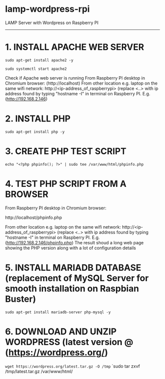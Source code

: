 # lamp-wordpress-rpi
LAMP Server with Wordpress on Raspberry PI

---
# 1. INSTALL APACHE WEB SERVER

`sudo apt-get install apache2 -y`

`sudo systemctl start apache2`

Check if Apache web server is running
From Raspberry PI desktop in Chromium browser: (http://localhost)
From other location e.g. laptop on the same wifi network: http://<ip-address_of_raspberrypi> (replace <..> 
with ip address found by typing "hostname -I" in terminal on Raspberry PI. E.g. (http://192.168.2.146)

# 2. INSTALL PHP

`sudo apt-get install php -y`

# 3. CREATE PHP TEST SCRIPT

`echo "<?php phpinfo(); ?>" | sudo tee /var/www/html/phpinfo.php`

# 4. TEST PHP SCRIPT FROM A BROWSER

From Raspberry PI desktop in Chromium browser: 

http://localhost/phpinfo.php

From other location e.g. laptop on the same wifi network: http://<ip-address_of_raspberrypi> (replace <..> 
with ip address found by typing "hostname -I" in terminal on Raspberry PI. E.g. (http://192.168.2.146/phpinfo.php)
The result shoud a long web page showing the PHP version along with a lot of configuration details

# 5. INSTALL MARIADB DATABASE (replacement of MySQL Server for smooth installation on Raspbian Buster)
`sudo apt-get install mariadb-server php-mysql -y`

# 6. DOWNLOAD AND UNZIP WORDPRESS (latest version @ (https://wordpress.org/)
`wget https://wordpress.org/latest.tar.gz -O /tmp`
`sudo tar zxvf /tmp/latest.tar.gz /var/www/html/
